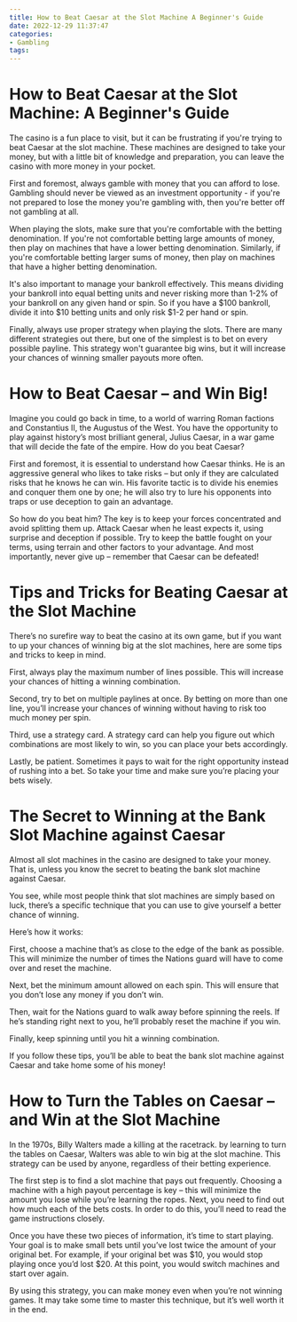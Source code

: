 ```yaml
---
title: How to Beat Caesar at the Slot Machine A Beginner's Guide
date: 2022-12-29 11:37:47
categories:
- Gambling
tags:
---
```



#  How to Beat Caesar at the Slot Machine: A Beginner's Guide

The casino is a fun place to visit, but it can be frustrating if you're trying to beat Caesar at the slot machine. These machines are designed to take your money, but with a little bit of knowledge and preparation, you can leave the casino with more money in your pocket.

First and foremost, always gamble with money that you can afford to lose. Gambling should never be viewed as an investment opportunity - if you're not prepared to lose the money you're gambling with, then you're better off not gambling at all.

When playing the slots, make sure that you're comfortable with the betting denomination. If you're not comfortable betting large amounts of money, then play on machines that have a lower betting denomination. Similarly, if you're comfortable betting larger sums of money, then play on machines that have a higher betting denomination.

It's also important to manage your bankroll effectively. This means dividing your bankroll into equal betting units and never risking more than 1-2% of your bankroll on any given hand or spin. So if you have a $100 bankroll, divide it into $10 betting units and only risk $1-2 per hand or spin.

Finally, always use proper strategy when playing the slots. There are many different strategies out there, but one of the simplest is to bet on every possible payline. This strategy won't guarantee big wins, but it will increase your chances of winning smaller payouts more often.

#  How to Beat Caesar – and Win Big!

Imagine you could go back in time, to a world of warring Roman factions and Constantius II, the Augustus of the West. You have the opportunity to play against history’s most brilliant general, Julius Caesar, in a war game that will decide the fate of the empire. How do you beat Caesar?

First and foremost, it is essential to understand how Caesar thinks. He is an aggressive general who likes to take risks – but only if they are calculated risks that he knows he can win. His favorite tactic is to divide his enemies and conquer them one by one; he will also try to lure his opponents into traps or use deception to gain an advantage.

So how do you beat him? The key is to keep your forces concentrated and avoid splitting them up. Attack Caesar when he least expects it, using surprise and deception if possible. Try to keep the battle fought on your terms, using terrain and other factors to your advantage. And most importantly, never give up – remember that Caesar can be defeated!

#  Tips and Tricks for Beating Caesar at the Slot Machine

There’s no surefire way to beat the casino at its own game, but if you want to up your chances of winning big at the slot machines, here are some tips and tricks to keep in mind.

First, always play the maximum number of lines possible. This will increase your chances of hitting a winning combination.

Second, try to bet on multiple paylines at once. By betting on more than one line, you’ll increase your chances of winning without having to risk too much money per spin.

Third, use a strategy card. A strategy card can help you figure out which combinations are most likely to win, so you can place your bets accordingly.

Lastly, be patient. Sometimes it pays to wait for the right opportunity instead of rushing into a bet. So take your time and make sure you’re placing your bets wisely.

#  The Secret to Winning at the Bank Slot Machine against Caesar

Almost all slot machines in the casino are designed to take your money. That is, unless you know the secret to beating the bank slot machine against Caesar.

You see, while most people think that slot machines are simply based on luck, there’s a specific technique that you can use to give yourself a better chance of winning.

Here’s how it works:

First, choose a machine that’s as close to the edge of the bank as possible. This will minimize the number of times the
 Nations guard will have to come over and reset the machine.

Next, bet the minimum amount allowed on each spin. This will ensure that you don’t lose any money if you don’t win.

Then, wait for the Nations guard to walk away before spinning the reels. If he’s standing right next to you, he’ll probably reset the machine if you win.

Finally, keep spinning until you hit a winning combination.

If you follow these tips, you’ll be able to beat the bank slot machine against Caesar and take home some of his money!

#  How to Turn the Tables on Caesar – and Win at the Slot Machine

In the 1970s, Billy Walters made a killing at the racetrack. by learning to turn the tables on Caesar, Walters was able to win big at the slot machine. This strategy can be used by anyone, regardless of their betting experience.

The first step is to find a slot machine that pays out frequently. Choosing a machine with a high payout percentage is key – this will minimize the amount you lose while you’re learning the ropes. Next, you need to find out how much each of the bets costs. In order to do this, you’ll need to read the game instructions closely.

Once you have these two pieces of information, it’s time to start playing. Your goal is to make small bets until you’ve lost twice the amount of your original bet. For example, if your original bet was $10, you would stop playing once you’d lost $20. At this point, you would switch machines and start over again.

By using this strategy, you can make money even when you’re not winning games. It may take some time to master this technique, but it’s well worth it in the end.